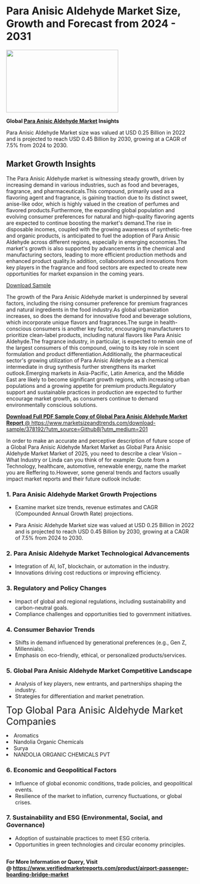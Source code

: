 <H1>Para Anisic Aldehyde Market Size, Growth and Forecast from 2024 - 2031</H1><img class="aligncenter size-medium wp-image-584254" src="https://thirdeyenews.in/wp-content/uploads/2024/09/Global-Market-Research-300x168.jpeg" alt="" width="300" height="168" /><p><strong>Global&nbsp;<a href="https://www.marketsizeandtrends.com/download-sample/378192/?utm_source=Github8j?utm_medium=201">Para Anisic Aldehyde Market</a> Insights</strong></p><p>Para Anisic Aldehyde Market size was valued at USD 0.25 Billion in 2022 and is projected to reach USD 0.45 Billion by 2030, growing at a CAGR of 7.5% from 2024 to 2030.</p><p><h2>Market Growth Insights</h2> <p>The Para Anisic Aldehyde market is witnessing steady growth, driven by increasing demand in various industries, such as food and beverages, fragrance, and pharmaceuticals.This compound, primarily used as a flavoring agent and fragrance, is gaining traction due to its distinct sweet, anise-like odor, which is highly valued in the creation of perfumes and flavored products.Furthermore, the expanding global population and evolving consumer preferences for natural and high-quality flavoring agents are expected to continue boosting the market's demand.The rise in disposable incomes, coupled with the growing awareness of synthetic-free and organic products, is anticipated to fuel the adoption of Para Anisic Aldehyde across different regions, especially in emerging economies.The market's growth is also supported by advancements in the chemical and manufacturing sectors, leading to more efficient production methods and enhanced product quality.In addition, collaborations and innovations from key players in the fragrance and food sectors are expected to create new opportunities for market expansion in the coming years.</p> <p><a href="#">Download Sample</a></p> <p>The growth of the Para Anisic Aldehyde market is underpinned by several factors, including the rising consumer preference for premium fragrances and natural ingredients in the food industry.As global urbanization increases, so does the demand for innovative food and beverage solutions, which incorporate unique flavors and fragrances.The surge in health-conscious consumers is another key factor, encouraging manufacturers to prioritize clean-label products, including natural flavors like Para Anisic Aldehyde.The fragrance industry, in particular, is expected to remain one of the largest consumers of this compound, owing to its key role in scent formulation and product differentiation.Additionally, the pharmaceutical sector's growing utilization of Para Anisic Aldehyde as a chemical intermediate in drug synthesis further strengthens its market outlook.Emerging markets in Asia-Pacific, Latin America, and the Middle East are likely to become significant growth regions, with increasing urban populations and a growing appetite for premium products.Regulatory support and sustainable practices in production are expected to further encourage market growth, as consumers continue to demand environmentally conscious solutions.</p> <p><a href="#"></p><p><span class=""><strong>Download Full PDF Sample Copy of Global Para Anisic Aldehyde Market Report</strong> @ <a href="https://www.marketsizeandtrends.com/download-sample/378192/?utm_source=Github8j?utm_medium=201" target="_blank">https://www.marketsizeandtrends.com/download-sample/378192/?utm_source=Github8j?utm_medium=201</a></span></p><p>In order to make an accurate and perceptive description of future scope of a Global&nbsp;Para Anisic Aldehyde Market Market as Global&nbsp;Para Anisic Aldehyde Market Market of 2025, you need to describe a clear Vision &ndash; What Industry or Linda can you think of for example: Quote from a Technology, healthcare, automotive, renewable energy, name the market you are Reffering to.However, some general trends and factors usually impact market reports and their future outlook include:</p><h3>1.&nbsp;<strong>Para Anisic Aldehyde Market Growth Projections</strong></h3><ul><li>Examine market size trends, revenue estimates and CAGR (Compounded Annual Growth Rate) projections.</li><li><p>Para Anisic Aldehyde Market size was valued at USD 0.25 Billion in 2022 and is projected to reach USD 0.45 Billion by 2030, growing at a CAGR of 7.5% from 2024 to 2030.</p></li></ul><h3>2.&nbsp;<strong>Para Anisic Aldehyde Market Technological Advancements</strong></h3><ul><li>Integration of AI, IoT, blockchain, or automation in the industry.</li><li>Innovations driving cost reductions or improving efficiency.</li></ul><h3>3.&nbsp;<strong>Regulatory and Policy Changes</strong></h3><ul><li>Impact of global and regional regulations, including sustainability and carbon-neutral goals.</li><li>Compliance challenges and opportunities tied to government initiatives.</li></ul><h3>4.&nbsp;<strong>Consumer Behavior Trends</strong></h3><ul><li>Shifts in demand influenced by generational preferences (e.g., Gen Z, Millennials).</li><li>Emphasis on eco-friendly, ethical, or personalized products/services.</li></ul><h3>5.&nbsp;<strong>Global Para Anisic Aldehyde Market Competitive Landscape</strong></h3><ul><li>Analysis of key players, new entrants, and partnerships shaping the industry.</li><li>Strategies for differentiation and market penetration.</li></ul><p data-pm-slice="1 1 []"><span style="color: inherit; font-family: inherit; font-size: 25px;">Top Global Para Anisic Aldehyde Market Companies</span></p><div class="" data-test-id=""><p><li>Aromatics</li><li> Nandolia Organic Chemicals</li><li> Surya</li><li> NANDOLIA ORGANIC CHEMICALS PVT</li></p></div><h3>6.&nbsp;<strong>Economic and Geopolitical Factors</strong></h3><ul><li>Influence of global economic conditions, trade policies, and geopolitical events.</li><li>Resilience of the market to inflation, currency fluctuations, or global crises.</li></ul><h3>7.&nbsp;<strong>Sustainability and ESG (Environmental, Social, and Governance)</strong></h3><ul><li>Adoption of sustainable practices to meet ESG criteria.</li><li>Opportunities in green technologies and circular economy principles.</li></ul><h2><strong style="font-size: 14px;">For More Information or Query, Visit @&nbsp;</strong><a style="background-color: #ffffff; font-size: 14px;" href="https://www.marketsizeandtrends.com/report/para-anisic-aldehyde-market/" target="_blank">https://www.verifiedmarketreports.com/product/airport-passenger-boarding-bridge-market</a></h2>